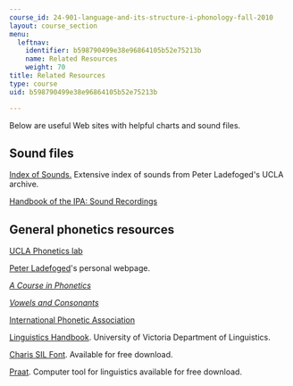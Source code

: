 ```yaml
---
course_id: 24-901-language-and-its-structure-i-phonology-fall-2010
layout: course_section
menu:
  leftnav:
    identifier: b598790499e38e96864105b52e75213b
    name: Related Resources
    weight: 70
title: Related Resources
type: course
uid: b598790499e38e96864105b52e75213b

---
```


Below are useful Web sites with helpful charts and sound files.

Sound files
-----------

[Index of Sounds.](http://phonetics.ucla.edu/index/sounds.html#Anchor-Clicks-11481) Extensive index of sounds from Peter Ladefoged's UCLA archive.

[Handbook of the IPA: Sound Recordings](https://www.internationalphoneticassociation.org/content/sound-recordings)

General phonetics resources
---------------------------

[UCLA Phonetics lab](http://www.linguistics.ucla.edu/faciliti/uclaplab.html)

[Peter Ladefoged](http://www.linguistics.ucla.edu/people/ladefoge/)'s personal webpage.

[_A Course in Phonetics_](http://phonetics.ucla.edu/course/contents.html)

[_Vowels and Consonants_](http://phonetics.ucla.edu/vowels/contents.html)

[International Phonetic Association](https://www.internationalphoneticassociation.org/)

[Linguistics Handbook](http://web.uvic.ca/ling/resources/ipa/handbook.htm). University of Victoria Department of Linguistics.

[Charis SIL Font](http://scripts.sil.org/cms/scripts/page.php?site_id=nrsi&id=CharisSILfont). Available for free download.

[Praat](http://www.fon.hum.uva.nl/praat/). Computer tool for linguistics available for free download.